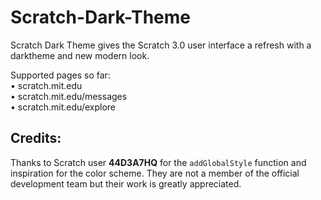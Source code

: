 # Scratch-Dark-Theme

Scratch Dark Theme gives the Scratch 3.0 user interface a refresh with a darktheme and new modern look.

Supported pages so far:\
  • scratch.mit.edu\
  • scratch.mit.edu/messages\
  • scratch.mit.edu/explore

## Credits:

Thanks to Scratch user **44D3A7HQ** for the `addGlobalStyle` function and inspiration for the color scheme. They are not a member of the official development team but their work is greatly appreciated.

